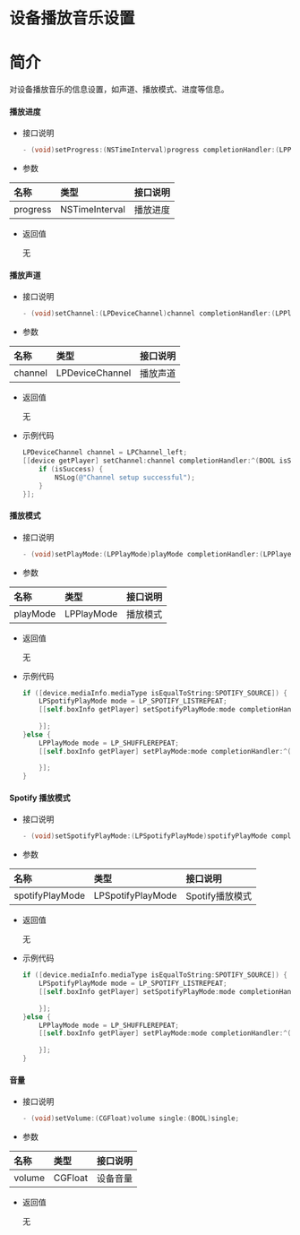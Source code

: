 # 设备播放音乐设置

# 简介

对设备播放音乐的信息设置，如声道、播放模式、进度等信息。

#### 播放进度

- 接口说明

    ``` ObjectiveC
    - (void)setProgress:(NSTimeInterval)progress completionHandler:(LPPlayerBlock _Nullable)completionHandler;
    ```

- 参数

| 名称           | 类型                     | 接口说明                                         |
| :-------------| :----------------------- | :---------------------------------------------- |
| progress      | NSTimeInterval           | 播放进度                                         |

- 返回值

    无


#### 播放声道

- 接口说明

    ``` ObjectiveC
    - (void)setChannel:(LPDeviceChannel)channel completionHandler:(LPPlayerBlock _Nullable)completionHandler;
    ```

- 参数

| 名称           | 类型                     | 接口说明                                         |
| :-------------| :----------------------- | :----------------------------------------------|
| channel       | LPDeviceChannel          | 播放声道                                        |

- 返回值

    无

- 示例代码

    ``` ObjectiveC
    LPDeviceChannel channel = LPChannel_left;
    [[device getPlayer] setChannel:channel completionHandler:^(BOOL isSuccess, NSString * _Nullable result) {
        if (isSuccess) {
            NSLog(@"Channel setup successful");
        }
    }];
    
    ```

#### 播放模式

- 接口说明

    ``` ObjectiveC
    - (void)setPlayMode:(LPPlayMode)playMode completionHandler:(LPPlayerBlock _Nullable)completionHandler;
    ```

- 参数

| 名称           | 类型                     | 接口说明                                         |
| :-------------| :----------------------- | :----------------------------------------------|
| playMode      | LPPlayMode                | 播放模式                                       |

- 返回值

    无

- 示例代码

    ``` ObjectiveC
    if ([device.mediaInfo.mediaType isEqualToString:SPOTIFY_SOURCE]) {
        LPSpotifyPlayMode mode = LP_SPOTIFY_LISTREPEAT;
        [[self.boxInfo getPlayer] setSpotifyPlayMode:mode completionHandler:^(BOOL isSuccess, NSString * _Nullable result) {
            
        }];
    }else {
        LPPlayMode mode = LP_SHUFFLEREPEAT;
        [[self.boxInfo getPlayer] setPlayMode:mode completionHandler:^(BOOL isSuccess, NSString * _Nullable result) {
            
        }];
    }
    ```

#### Spotify 播放模式

- 接口说明

    ``` ObjectiveC
    - (void)setSpotifyPlayMode:(LPSpotifyPlayMode)spotifyPlayMode completionHandler:(LPPlayerBlock _Nullable)completionHandler;
    ```

- 参数

| 名称              | 类型                      | 接口说明                                         |
| :-------------    | :----------------------- | :----------------------------------------------|
| spotifyPlayMode   | LPSpotifyPlayMode        | Spotify播放模式                                  |

- 返回值

    无

- 示例代码

    ``` ObjectiveC
    if ([device.mediaInfo.mediaType isEqualToString:SPOTIFY_SOURCE]) {
        LPSpotifyPlayMode mode = LP_SPOTIFY_LISTREPEAT;
        [[self.boxInfo getPlayer] setSpotifyPlayMode:mode completionHandler:^(BOOL isSuccess, NSString * _Nullable result) {
            
        }];
    }else {
        LPPlayMode mode = LP_SHUFFLEREPEAT;
        [[self.boxInfo getPlayer] setPlayMode:mode completionHandler:^(BOOL isSuccess, NSString * _Nullable result) {
            
        }];
    }
    ```

#### 音量

- 接口说明

    ``` ObjectiveC
    - (void)setVolume:(CGFloat)volume single:(BOOL)single;
    ```

- 参数

| 名称           | 类型                     | 接口说明                                         |
| :-------------| :----------------------- | :----------------------------------------------|
| volume        | CGFloat                  | 设备音量                                         |

- 返回值

    无

